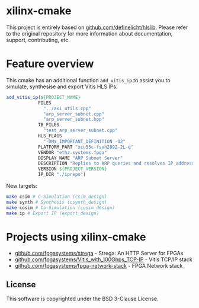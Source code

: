 # xilinx-cmake

This project is entirely based on [github.com/definelicht/hlslib](https://github.com/definelicht/hlslib). Please refer to the original repository for more information about documentation, support, contributing, etc.

# Feature overview

This cmake has an additional function `add_vitis_ip` to assist you to simulate, synthesise and export Vitis HLS IPs.

```cmake
add_vitis_ip(${PROJECT_NAME}
            FILES
              "../axi_utils.cpp"
              "arp_server_subnet.cpp"
              "arp_server_subnet.hpp"
            TB_FILES
              "test_arp_server_subnet.cpp"
            HLS_FLAGS
              "-DMY_IMPORTANT_DEFINITION -O2"
            PLATFORM_PART "xcu55c-fsvh2892-2L-e"
            VENDOR "ethz.systems.fpga"
            DISPLAY_NAME "ARP Subnet Server"
            DESCRIPTION "Replies to ARP queries and resolves IP addresses."
            VERSION ${PROJECT_VERSION}
            IP_DIR "./iprepo")
```

New targets:

```bash
make csim # C-Simulation (csim_design)
make synth # Synthesis (csynth_design)
make cosim # Co-Simulation (cosim_design)
make ip # Export IP (export_design)
```

# Projects using xilinx-cmake

 * [github.com/fpgasystems/strega](https://github.com/fpgasystems/strega) - Strega: An HTTP Server for FPGAs
 * [github.com/fpgasystems/Vitis_with_100Gbps_TCP-IP](https://github.com/fpgasystems/Vitis_with_100Gbps_TCP-IP) - Vitis TCP/IP stack
 * [github.com/fpgasystems/fpga-network-stack](https://github.com/fpgasystems/fpga-network-stack) - FPGA Network stack

## License

This software is copyrighted under the BSD 3-Clause License.

